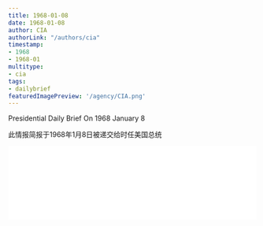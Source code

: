 ```yaml
---
title: 1968-01-08
date: 1968-01-08
author: CIA 
authorLink: "/authors/cia"
timestamp: 
- 1968
- 1968-01
multitype: 
- cia
tags: 
- dailybrief
featuredImagePreview: '/agency/CIA.png'
---
```



Presidential Daily Brief On 1968 January 8

此情报简报于1968年1月8日被递交给时任美国总统

<!--more-->





<div id="over" style="width:100%; overflow:hidden"> <iframe id="sFrame" name="sFrame" frameborder="no" border="0"  allowfullscreen marginwidth="0" scrolling="no" src = " /CIA/1968-01-08.html "  style = " position:absulute; width: 806px; top: 300;" > </iframe> </div>